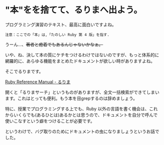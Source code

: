 # "本"をを捨てて、るりまへ出よう。

プログラミング演習のテキスト、最高に面白いですよね。

	注意：ここでの「本」は,「たのしい Ruby 第 4 版」を指す.

うーん…、~~著者と癒着でもあるんじゃないかなぁ。~~

いや、ね、決して本の質にケチをつけるわけではないのですが、もっと体系的に網羅的に、あらゆる機能をまとめたドキュメントが欲しい時がありますよね。

そこでるりまです。

[Ruby Reference Manual - るりま](http://docs.ruby-lang.org/ja/)

開くと「るりまサーチ」というものがありますが、全文一括検索ができてしまいます。これはとっても便利。もう本を目grepするのは辞めましょう。

特に、授業でプログラミングする上でも、Ruby 以外の言語を書く機会は、これからいくらでも(あるひとは)あるかとは思うので、ドキュメントを自分で呼んで使いこなすという癖をつけることが必要です。

というわけで、バグ取りのためにドキュメントの虫になりましょうというお話でした。
